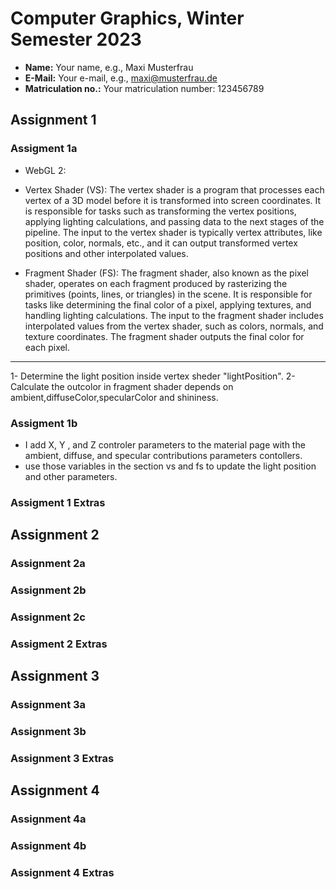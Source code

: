 # Computer Graphics, Winter Semester 2023

- **Name:** Your name, e.g., Maxi Musterfrau
- **E-Mail:** Your e-mail, e.g., maxi@musterfrau.de
- **Matriculation no.:** Your matriculation number: 123456789

<!--------------------------------------------------------------------------->
## Assignment 1

### Assigment 1a

* WebGL 2:

- Vertex Shader (VS):
The vertex shader is a program that processes each vertex of a 3D model before it is transformed into screen coordinates.
It is responsible for tasks such as transforming the vertex positions, applying lighting calculations, and passing data to the next stages of the pipeline.
The input to the vertex shader is typically vertex attributes, like position, color, normals, etc., and it can output transformed vertex positions and other interpolated values.

- Fragment Shader (FS):
The fragment shader, also known as the pixel shader, operates on each fragment produced by rasterizing the primitives (points, lines, or triangles) in the scene.
It is responsible for tasks like determining the final color of a pixel, applying textures, and handling lighting calculations.
The input to the fragment shader includes interpolated values from the vertex shader, such as colors, normals, and texture coordinates.
The fragment shader outputs the final color for each pixel.
-----------------------------
1- Determine the light position inside vertex sheder "lightPosition".
2- Calculate the outcolor in fragment shader depends on ambient,diffuseColor,specularColor and shininess. 

### Assigment 1b
- I add X, Y , and Z controler parameters to the material page with the ambient, diffuse, and specular contributions parameters contollers.
- use those variables in the section vs and fs to update the light position and other parameters.

### Assigment 1 Extras
<!-- Describe any extra features that you implemented. Make sure to cite your sources. -->

<!--------------------------------------------------------------------------->
## Assignment 2

### Assignment 2a
<!-- Briefly describe your solution. If you did not solve the assignment, simply enter "Not solved." -->

### Assignment 2b
<!-- Briefly describe your solution. If you did not solve the assignment, simply enter "Not solved." -->

### Assignment 2c
<!-- Briefly describe your solution. If you did not solve the assignment, simply enter "Not solved." -->

### Assigment 2 Extras
<!-- Describe any extra features that you implemented. Make sure to cite your sources. -->

<!--------------------------------------------------------------------------->
## Assignment 3

### Assignment 3a
<!-- Briefly describe your solution. If you did not solve the assignment, simply enter "Not solved." -->

### Assignment 3b
<!-- Briefly describe your solution. If you did not solve the assignment, simply enter "Not solved." -->

### Assignment 3 Extras
<!-- Describe any extra features that you implemented. Make sure to cite your sources. -->

<!--------------------------------------------------------------------------->
## Assignment 4

### Assignment 4a
<!-- Briefly describe your solution. If you did not solve the assignment, simply enter "Not solved." -->

### Assignment 4b
<!-- Briefly describe your solution. If you did not solve the assignment, simply enter "Not solved." -->

### Assignment 4 Extras
<!-- Describe any extra features that you implemented. Make sure to cite your sources. -->